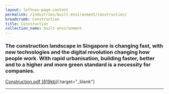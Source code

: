 ```yaml
---
layout: leftnav-page-content
permalink: /industries/built-environment/construction/
breadcrumb: Construction
title: Construction
collection_name: built-environment
---
```


### The construction landscape in Singapore is changing fast, with new technologies and the digital revolution changing how people work. With rapid urbanisation, building faster, better and to a higher and more green standard is a necessity for companies.

[Construction.pdf (819kb)](/images/PDF/Built-Environment/Construction.pdf){:target="_blank"}

---
